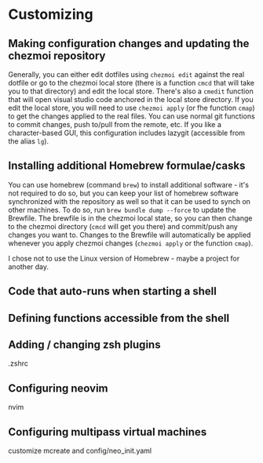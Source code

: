 # Customizing

## Making configuration changes and updating the chezmoi repository

Generally, you can either edit dotfiles using `chezmoi edit` against the real dotfile or go to the chezmoi local store (there is a function `cmcd` that will take you to that directory) and edit the local store. There's also a `cmedit` function that will open visual studio code anchored in the local store directory. If you edit the local store, you will need to use `chezmoi apply` (or fhe function `cmap`) to get the changes applied to the real files. You can use normal git functions to commit changes, push to/pull from the remote, etc. If you like a character-based GUI, this configuration includes lazygit (accessible from the alias `lg`).

## Installing additional Homebrew formulae/casks

You can use homebrew (command `brew`) to install additional software - it's not required to do so, but you can keep your list of homebrew software synchronized with the repository as well so that it can be used to synch on other machines. To do so, run `brew bundle dump --force` to update the Brewfile. The brewfile is in the chezmoi local state, so you can then change to the chezmoi directory (`cmcd` will get you there) and commit/push any changes you want to. Changes to the Brewfile will automatically be applied whenever you apply chezmoi changes (`chezmoi apply` or the function `cmap`). 

I chose not to use the Linux version of Homebrew - maybe a project for another day.

## Code that auto-runs when starting a shell



## Defining functions accessible from the shell


## Adding / changing zsh plugins

.zshrc

## Configuring neovim

nvim

## Configuring multipass virtual machines

customize mcreate and config/neo_init.yaml